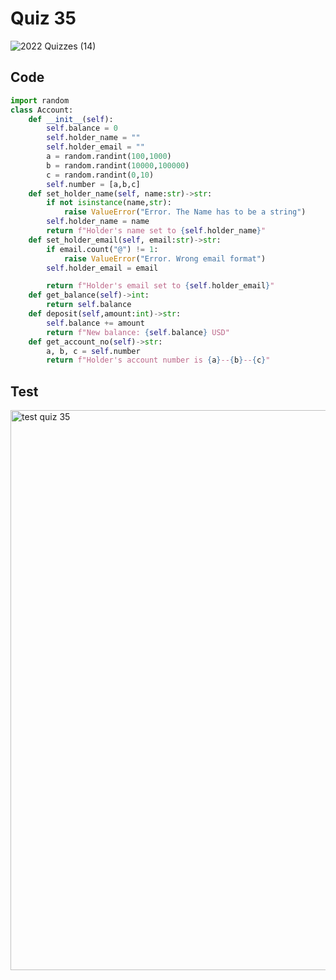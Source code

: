 # Quiz 35

![2022  Quizzes (14)](https://user-images.githubusercontent.com/112055062/216630718-bf0817eb-8049-41f8-9464-27a03d4cb2fd.jpg)

## Code
```.py
import random
class Account:
    def __init__(self):
        self.balance = 0
        self.holder_name = ""
        self.holder_email = ""
        a = random.randint(100,1000)
        b = random.randint(10000,100000)
        c = random.randint(0,10)
        self.number = [a,b,c]
    def set_holder_name(self, name:str)->str:
        if not isinstance(name,str):
            raise ValueError("Error. The Name has to be a string")
        self.holder_name = name
        return f"Holder's name set to {self.holder_name}"
    def set_holder_email(self, email:str)->str:
        if email.count("@") != 1:
            raise ValueError("Error. Wrong email format")
        self.holder_email = email

        return f"Holder's email set to {self.holder_email}"
    def get_balance(self)->int:
        return self.balance
    def deposit(self,amount:int)->str:
        self.balance += amount
        return f"New balance: {self.balance} USD"
    def get_account_no(self)->str:
        a, b, c = self.number
        return f"Holder's account number is {a}--{b}--{c}"
```

## Test

<img width="896" alt="test quiz 35" src="https://user-images.githubusercontent.com/112055062/216654498-76215aa0-fbcc-45c8-bd46-62831e2a7653.png">
